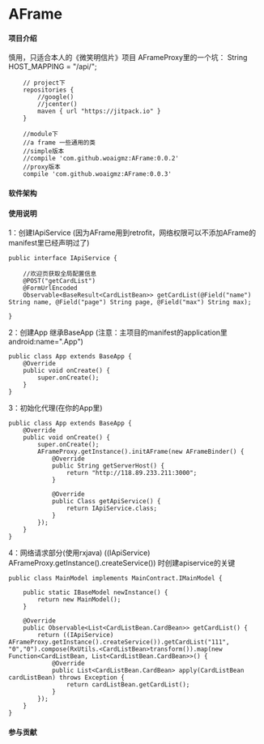 # AFrame

#### 项目介绍
慎用，只适合本人的《微笑明信片》项目
AFrameProxy里的一个坑：
String HOST_MAPPING = "/api/";


```
    // project下
    repositories {
        //google()
        //jcenter()
        maven { url "https://jitpack.io" }
    }
```
```
    //module下
    //a frame 一些通用的类
    //simple版本
    //compile 'com.github.woaigmz:AFrame:0.0.2'
    //proxy版本
    compile 'com.github.woaigmz:AFrame:0.0.3'
```

#### 软件架构


#### 使用说明
1：创建IApiService (因为AFrame用到retrofit，网络权限可以不添加AFrame的manifest里已经声明过了)
```
public interface IApiService {

    //欢迎页获取全局配置信息
    @POST("getCardList")
    @FormUrlEncoded
    Observable<BaseResult<CardListBean>> getCardList(@Field("name") String name, @Field("page") String page, @Field("max") String max);

}
```
2：创建App 继承BaseApp (注意：主项目的manifest的application里android:name=".App")
```
public class App extends BaseApp {
    @Override
    public void onCreate() {
        super.onCreate();
    }
}
```
3：初始化代理(在你的App里)
```
public class App extends BaseApp {
    @Override
    public void onCreate() {
        super.onCreate();
        AFrameProxy.getInstance().initAFrame(new AFrameBinder() {
            @Override
            public String getServerHost() {
                return "http://118.89.233.211:3000";
            }

            @Override
            public Class getApiService() {
                return IApiService.class;
            }
        });
    }
}
```
4：网络请求部分(使用rxjava) 
((IApiService) AFrameProxy.getInstance().createService()) 时创建apiservice的关键
```
public class MainModel implements MainContract.IMainModel {

    public static IBaseModel newInstance() {
        return new MainModel();
    }

    @Override
    public Observable<List<CardListBean.CardBean>> getCardList() {
        return ((IApiService) AFrameProxy.getInstance().createService()).getCardList("111", "0","0").compose(RxUtils.<CardListBean>transform()).map(new Function<CardListBean, List<CardListBean.CardBean>>() {
            @Override
            public List<CardListBean.CardBean> apply(CardListBean cardListBean) throws Exception {
                return cardListBean.getCardList();
            }
        });
    }
}
```


#### 参与贡献

